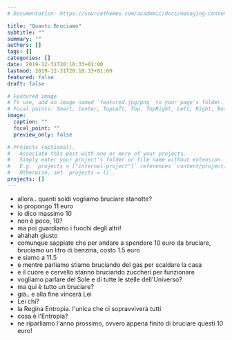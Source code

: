 ```yaml
---
# Documentation: https://sourcethemes.com/academic/docs/managing-content/

title: "Quanto Bruciamo"
subtitle: ""
summary: ""
authors: []
tags: []
categories: []
date: 2019-12-31T20:10:33+01:00
lastmod: 2019-12-31T20:10:33+01:00
featured: false
draft: false

# Featured image
# To use, add an image named `featured.jpg/png` to your page's folder.
# Focal points: Smart, Center, TopLeft, Top, TopRight, Left, Right, BottomLeft, Bottom, BottomRight.
image:
  caption: ""
  focal_point: ""
  preview_only: false

# Projects (optional).
#   Associate this post with one or more of your projects.
#   Simply enter your project's folder or file name without extension.
#   E.g. `projects = ["internal-project"]` references `content/project/deep-learning/index.md`.
#   Otherwise, set `projects = []`.
projects: []
---
```


- allora.. quanti soldi vogliamo bruciare stanotte?
- io propongo 11 euro
- io dico massimo 10
- non è poco, 10?
- ma poi guardiamo i fuochi degli altri!
- ahahah giusto
- comunque sappiate che per andare a spendere 10 euro da bruciare, bruciamo un litro di benzina, costo 1.5 euro
- e siamo a 11.5
- e mentre parliamo stiamo bruciando del gas per scaldare la casa
- e il cuore e cervello stanno bruciando zuccheri per funzionare
- vogliamo parlare del Sole e di tutte le stelle dell'Universo?
- ma qui è tutto un bruciare?
- già.. e alla fine vincerà Lei
- Lei chi?
- la Regina Entropia. l'unica che ci sopravviverà tutti
- cosa è l'Entropia?
- ne riparliamo l'anno prossimo, ovvero appena finito di bruciare questi 10 euro!